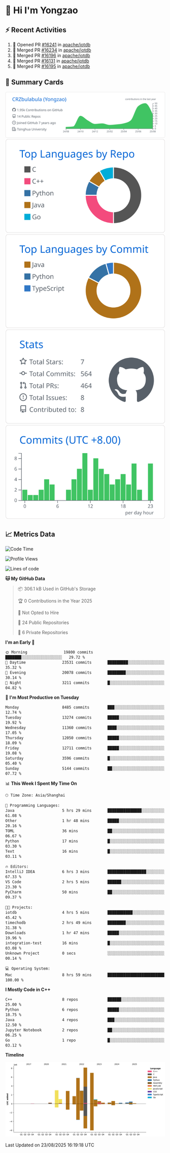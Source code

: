 # 👋 Hi I'm Yongzao

## ⚡ Recent Activities
<!--START_SECTION:activity-->
1. 💪 Opened PR [#16241](https://github.com/apache/iotdb/pull/16241) in [apache/iotdb](https://github.com/apache/iotdb)
2. 🎉 Merged PR [#16234](https://github.com/apache/iotdb/pull/16234) in [apache/iotdb](https://github.com/apache/iotdb)
3. 🎉 Merged PR [#16196](https://github.com/apache/iotdb/pull/16196) in [apache/iotdb](https://github.com/apache/iotdb)
4. 🎉 Merged PR [#16131](https://github.com/apache/iotdb/pull/16131) in [apache/iotdb](https://github.com/apache/iotdb)
5. 🎉 Merged PR [#16195](https://github.com/apache/iotdb/pull/16195) in [apache/iotdb](https://github.com/apache/iotdb)
<!--END_SECTION:activity-->

## 🎑 Summary Cards

[![](https://raw.githubusercontent.com/CRZbulabula/CRZbulabula/main/profile-summary-card-output/github/0-profile-details.svg)](https://github.com/vn7n24fzkq/github-profile-summary-cards)
[![](https://raw.githubusercontent.com/CRZbulabula/CRZbulabula/main/profile-summary-card-output/github/1-repos-per-language.svg)](https://github.com/vn7n24fzkq/github-profile-summary-cards) [![](https://raw.githubusercontent.com/CRZbulabula/CRZbulabula/main/profile-summary-card-output/github/2-most-commit-language.svg)](https://github.com/vn7n24fzkq/github-profile-summary-cards)
[![](https://raw.githubusercontent.com/CRZbulabula/CRZbulabula/main/profile-summary-card-output/github/3-stats.svg)](https://github.com/vn7n24fzkq/github-profile-summary-cards) [![](https://raw.githubusercontent.com/CRZbulabula/CRZbulabula/main/profile-summary-card-output/github/4-productive-time.svg)](https://github.com/vn7n24fzkq/github-profile-summary-cards)

## 📈 Metrics Data

<!--START_SECTION:waka-->
![Code Time](http://img.shields.io/badge/Code%20Time-1%2C138%20hrs%203%20mins-blue)

![Profile Views](http://img.shields.io/badge/Profile%20Views-1-blue)

![Lines of code](https://img.shields.io/badge/From%20Hello%20World%20I%27ve%20Written-36.1%20million%20lines%20of%20code-blue)

**🐱 My GitHub Data** 

> 📦 306.1 kB Used in GitHub's Storage 
 > 
> 🏆 0 Contributions in the Year 2025
 > 
> 🚫 Not Opted to Hire
 > 
> 📜 24 Public Repositories 
 > 
> 🔑 6 Private Repositories 
 > 
**I'm an Early 🐤** 

```text
🌞 Morning                19800 commits       ███████░░░░░░░░░░░░░░░░░░   29.72 % 
🌆 Daytime                23531 commits       █████████░░░░░░░░░░░░░░░░   35.32 % 
🌃 Evening                20078 commits       ████████░░░░░░░░░░░░░░░░░   30.14 % 
🌙 Night                  3211 commits        █░░░░░░░░░░░░░░░░░░░░░░░░   04.82 % 
```
📅 **I'm Most Productive on Tuesday** 

```text
Monday                   8485 commits        ███░░░░░░░░░░░░░░░░░░░░░░   12.74 % 
Tuesday                  13274 commits       █████░░░░░░░░░░░░░░░░░░░░   19.92 % 
Wednesday                11360 commits       ████░░░░░░░░░░░░░░░░░░░░░   17.05 % 
Thursday                 12050 commits       █████░░░░░░░░░░░░░░░░░░░░   18.09 % 
Friday                   12711 commits       █████░░░░░░░░░░░░░░░░░░░░   19.08 % 
Saturday                 3596 commits        █░░░░░░░░░░░░░░░░░░░░░░░░   05.40 % 
Sunday                   5144 commits        ██░░░░░░░░░░░░░░░░░░░░░░░   07.72 % 
```


📊 **This Week I Spent My Time On** 

```text
🕑︎ Time Zone: Asia/Shanghai

💬 Programming Languages: 
Java                     5 hrs 29 mins       ███████████████░░░░░░░░░░   61.08 % 
Other                    1 hr 48 mins        █████░░░░░░░░░░░░░░░░░░░░   20.16 % 
TOML                     36 mins             ██░░░░░░░░░░░░░░░░░░░░░░░   06.67 % 
Python                   17 mins             █░░░░░░░░░░░░░░░░░░░░░░░░   03.30 % 
Text                     16 mins             █░░░░░░░░░░░░░░░░░░░░░░░░   03.11 % 

🔥 Editors: 
IntelliJ IDEA            6 hrs 3 mins        █████████████████░░░░░░░░   67.33 % 
VS Code                  2 hrs 5 mins        ██████░░░░░░░░░░░░░░░░░░░   23.30 % 
PyCharm                  50 mins             ██░░░░░░░░░░░░░░░░░░░░░░░   09.37 % 

🐱‍💻 Projects: 
iotdb                    4 hrs 5 mins        ███████████░░░░░░░░░░░░░░   45.42 % 
timechodb                2 hrs 49 mins       ████████░░░░░░░░░░░░░░░░░   31.38 % 
Downloads                1 hr 47 mins        █████░░░░░░░░░░░░░░░░░░░░   19.96 % 
integration-test         16 mins             █░░░░░░░░░░░░░░░░░░░░░░░░   03.08 % 
Unknown Project          0 secs              ░░░░░░░░░░░░░░░░░░░░░░░░░   00.14 % 

💻 Operating System: 
Mac                      8 hrs 59 mins       █████████████████████████   100.00 % 
```

**I Mostly Code in C++** 

```text
C++                      8 repos             ██████░░░░░░░░░░░░░░░░░░░   25.00 % 
Python                   6 repos             █████░░░░░░░░░░░░░░░░░░░░   18.75 % 
Java                     4 repos             ███░░░░░░░░░░░░░░░░░░░░░░   12.50 % 
Jupyter Notebook         2 repos             ██░░░░░░░░░░░░░░░░░░░░░░░   06.25 % 
Go                       1 repo              █░░░░░░░░░░░░░░░░░░░░░░░░   03.12 % 
```



**Timeline**

![Lines of Code chart](https://raw.githubusercontent.com/CRZbulabula/CRZbulabula/main/assets/bar_graph.png)


 Last Updated on 23/08/2025 16:19:18 UTC
<!--END_SECTION:waka-->

